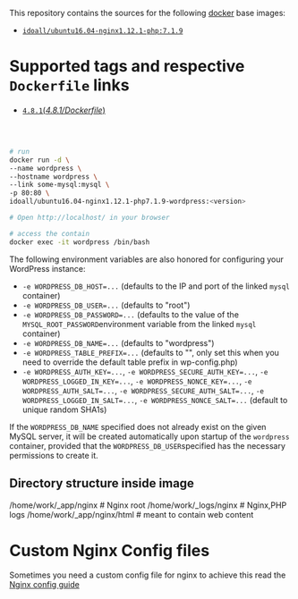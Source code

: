 This repository contains the sources for the following [docker](https://docker.io) base images:

- [`idoall/ubuntu16.04-nginx1.12.1-php:7.1.9`](https://hub.docker.com/r/idoall/ubuntu16.04-nginx1.12.1-php/)



# Supported tags and respective `Dockerfile` links

- [`4.8.1`(*4.8.1/Dockerfile*)](https://github.com/idoall/docker/blob/master/ubuntu16.04-nginx1.12.1-php7.1.9-wordpress/4.8.1/Dockerfile)

  ​

```bash

# run
docker run -d \
--name wordpress \
--hostname wordpress \
--link some-mysql:mysql \
-p 80:80 \
idoall/ubuntu16.04-nginx1.12.1-php7.1.9-wordpress:<version>

# Open http://localhost/ in your browser

# access the contain
docker exec -it wordpress /bin/bash
```

The following environment variables are also honored for configuring your WordPress instance:

- `-e WORDPRESS_DB_HOST=...` (defaults to the IP and port of the linked `mysql` container)
- `-e WORDPRESS_DB_USER=...` (defaults to "root")
- `-e WORDPRESS_DB_PASSWORD=...` (defaults to the value of the `MYSQL_ROOT_PASSWORD`environment variable from the linked `mysql` container)
- `-e WORDPRESS_DB_NAME=...` (defaults to "wordpress")
- `-e WORDPRESS_TABLE_PREFIX=...` (defaults to "", only set this when you need to override the default table prefix in wp-config.php)
- `-e WORDPRESS_AUTH_KEY=...`, `-e WORDPRESS_SECURE_AUTH_KEY=...`, `-e WORDPRESS_LOGGED_IN_KEY=...`, `-e WORDPRESS_NONCE_KEY=...`, `-e WORDPRESS_AUTH_SALT=...`, `-e WORDPRESS_SECURE_AUTH_SALT=...`, `-e WORDPRESS_LOGGED_IN_SALT=...`, `-e WORDPRESS_NONCE_SALT=...` (default to unique random SHA1s)

If the `WORDPRESS_DB_NAME` specified does not already exist on the given MySQL server, it will be created automatically upon startup of the `wordpress` container, provided that the `WORDPRESS_DB_USER`specified has the necessary permissions to create it.

## Directory structure inside image

/home/work/_app/nginx # Nginx root
/home/work/_logs/nginx # Nginx,PHP logs
/home/work/_app/nginx/html # meant to contain web content


# Custom Nginx Config files

Sometimes you need a custom config file for nginx to achieve this read the [Nginx config guide](https://hub.docker.com/r/idoall/ubuntu16.04-nginx/)
